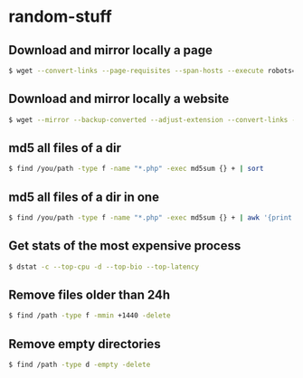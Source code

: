 # random-stuff

## Download and mirror locally a page
```bash
$ wget --convert-links --page-requisites --span-hosts --execute robots=off --user-agent=mozilla http://learnyousomeerlang.com
```

## Download and mirror locally a website
```bash
$ wget --mirror --backup-converted --adjust-extension --convert-links --random-wait --no-parent --limit-rate=200k --page-requisites --execute robots=off --user-agent=mozilla http://learnyousomeerlang.com
```

## md5 all files of a dir
```bash
$ find /you/path -type f -name "*.php" -exec md5sum {} + | sort
```

## md5 all files of a dir in one
```bash
$ find /you/path -type f -name "*.php" -exec md5sum {} + | awk '{print $1}' | sort | md5sum
```

## Get stats of the most expensive process
```bash
$ dstat -c --top-cpu -d --top-bio --top-latency
```

## Remove files older than 24h
```bash
$ find /path -type f -mmin +1440 -delete
```

## Remove empty directories
```bash
$ find /path -type d -empty -delete
```
